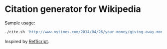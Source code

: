 # Citation generator for Wikipedia

Sample usage:

```bash
./cite.sh 'http://www.nytimes.com/2014/04/26/your-money/giving-away-money-and-making-sure-its-put-to-work.html'
```

Inspired by [RefScript](https://en.wikipedia.org/wiki/User:Ark25/RefScript).
